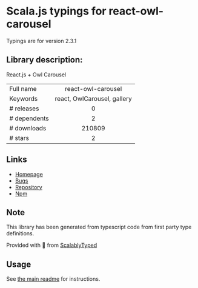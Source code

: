 
# Scala.js typings for react-owl-carousel

Typings are for version 2.3.1

## Library description:
React.js + Owl Carousel

|                    |                 |
| ------------------ | :-------------: |
| Full name          | react-owl-carousel |
| Keywords           | react, OwlCarousel, gallery |
| # releases         | 0 |
| # dependents       | 2 |
| # downloads        | 210809 |
| # stars            | 2 |

## Links
- [Homepage](https://github.com/seal789ie/react-owl-carousel#readme)
- [Bugs](https://github.com/seal789ie/react-owl-carousel/issues)
- [Repository](https://github.com/seal789ie/react-owl-carousel)
- [Npm](https://www.npmjs.com/package/react-owl-carousel)
    


## Note
This library has been generated from typescript code from first party type definitions.

Provided with :purple_heart: from [ScalablyTyped](https://github.com/oyvindberg/ScalablyTyped)

## Usage
See [the main readme](../../readme.md) for instructions.


